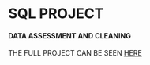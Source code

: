 # SQL PROJECT

#### DATA ASSESSMENT AND CLEANING 
THE FULL PROJECT CAN BE SEEN                                                         [HERE](https://github.com/akpanmary46/SQL1/blob/main/PROJECT%20WORK.sql)
